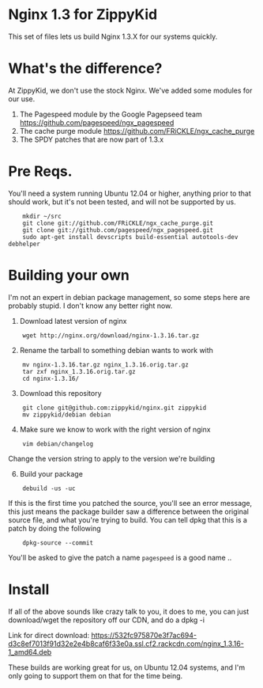 Nginx 1.3 for ZippyKid
======================

This set of files lets us build Nginx 1.3.X for our systems quickly. 

What's the difference?
=====================

At ZippyKid, we don't use the stock Nginx. We've added some modules for our use.

1. The Pagespeed module by the Google Pagepseed team https://github.com/pagespeed/ngx_pagespeed
1. The cache purge module https://github.com/FRiCKLE/ngx_cache_purge
1. The SPDY patches that are now part of 1.3.x

Pre Reqs.
=========

You'll need a system running Ubuntu 12.04 or higher, anything prior to that should work, but
it's not been tested, and will not be supported by us. 

```
    mkdir ~/src
    git clone git://github.com/FRiCKLE/ngx_cache_purge.git
    git clone git://github.com/pagespeed/ngx_pagespeed.git
    sudo apt-get install devscripts build-essential autotools-dev debhelper
```


Building your own
=================

I'm not an expert in debian package management, so some steps here are probably
stupid. I don't know any better right now. 

1. Download latest version of nginx
```
	wget http://nginx.org/download/nginx-1.3.16.tar.gz
```

2. Rename the tarball to something debian wants to work with
```
    mv nginx-1.3.16.tar.gz nginx_1.3.16.orig.tar.gz
    tar zxf nginx_1.3.16.orig.tar.gz
    cd nginx-1.3.16/
```
3. Download this repository

```    
    git clone git@github.com:zippykid/nginx.git zippykid
    mv zippykid/debian debian
```
4. Make sure we know to work with the right version of nginx
```
    vim debian/changelog
```
Change the version string to apply to the version we're building

6. Build your package 
```
    debuild -us -uc
```
If this is the first time you patched the source, you'll see an error message,
this just means the package builder saw a difference between the original
source file, and what you're trying to build. You can tell dpkg that this
is a patch by doing the following
```
    dpkg-source --commit
```
You'll be asked to give the patch a name ```pagespeed``` is a good name .. 

Install
=======

If all of the above sounds like crazy talk to you, it does to me, you can just
download/wget the repository off our CDN, and do a dpkg -i 

Link for direct download: https://532fc975870e3f7ac694-d3c8ef7013f91d32e2e4b8caf6f33e0a.ssl.cf2.rackcdn.com/nginx_1.3.16-1_amd64.deb

These builds are working great for us, on Ubuntu 12.04 systems, and I'm only
going to support them on that for the time being.   

   
